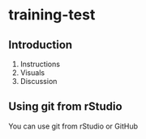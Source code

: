 # training-test
## Introduction
1. Instructions
2. Visuals
3. Discussion
## Using git from rStudio

You can use git from rStudio or GitHub